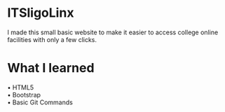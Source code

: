 # ITSligoLinx
I made this small basic website to make it easier to access college online facilities with only a few clicks.

# What I learned
• HTML5 <br />
• Bootstrap <br />
• Basic Git Commands
